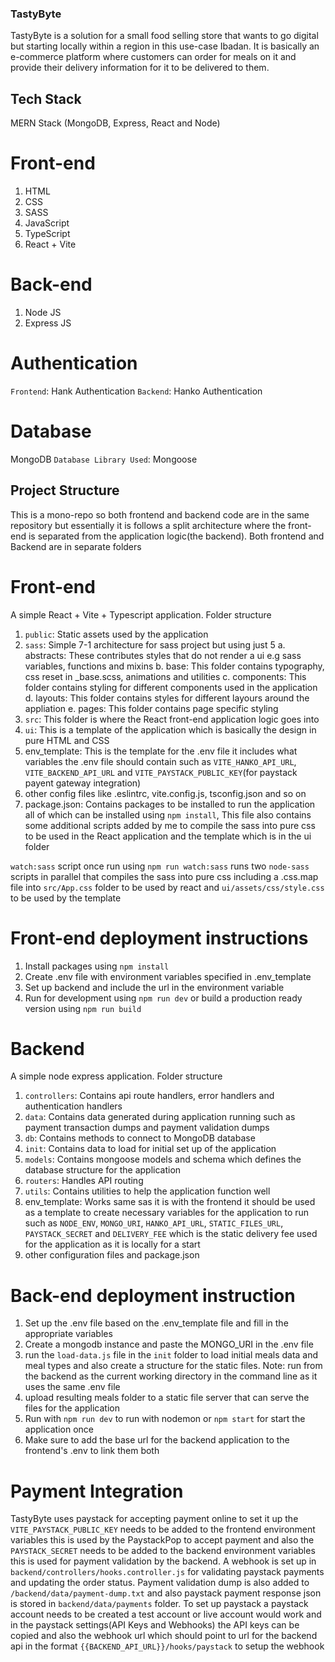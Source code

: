 ### TastyByte

TastyByte is a solution for a small food selling store that wants to go digital but starting locally within a region
in this use-case Ibadan. It is basically an e-commerce platform where customers can order for meals on it and provide
their delivery information for it to be delivered to them.

## Tech Stack

MERN Stack (MongoDB, Express, React and Node)

# Front-end

1. HTML
2. CSS
3. SASS
4. JavaScript
5. TypeScript
6. React + Vite

# Back-end

1. Node JS
2. Express JS

# Authentication

`Frontend`: Hank Authentication
`Backend`: Hanko Authentication

# Database

MongoDB
`Database Library Used`: Mongoose

## Project Structure

This is a mono-repo so both frontend and backend code are in the same repository but essentially it is follows a split
architecture where the front-end is separated from the application logic(the backend). Both frontend and Backend are in
separate folders

# Front-end

A simple React + Vite + Typescript application. Folder structure

1. `public`: Static assets used by the application
2. `sass`: Simple 7-1 architecture for sass project but using just 5
   a. abstracts: These contributes styles that do not render a ui e.g sass variables, functions and mixins
   b. base: This folder contains typography, css reset in \_base.scss, animations and utilities
   c. components: This folder contains styling for different components used in the application
   d. layouts: This folder contains styles for different layours around the appliation
   e. pages: This folder contains page specific styling
3. `src`: This folder is where the React front-end application logic goes into
4. `ui`: This is a template of the application which is basically the design in pure HTML and CSS
5. env_template: This is the template for the .env file it includes what variables the .env file should contain
   such as `VITE_HANKO_API_URL`, `VITE_BACKEND_API_URL` and `VITE_PAYSTACK_PUBLIC_KEY`(for paystack payent gateway integration)
6. other config files like .eslintrc, vite.config.js, tsconfig.json and so on
7. package.json: Contains packages to be installed to run the application all of which can be installed using `npm install`,
   This file also contains some additional scripts added by me to compile the sass into pure css to be used in the React application and the template which is in the ui folder

`watch:sass` script once run using `npm run watch:sass` runs two `node-sass` scripts in parallel that compiles the sass into pure css including a .css.map file into `src/App.css` folder to be used by react and `ui/assets/css/style.css` to be used by the template

# Front-end deployment instructions

1. Install packages using `npm install`
2. Create .env file with environment variables specified in .env_template
3. Set up backend and include the url in the environment variable
4. Run for development using `npm run dev` or build a production ready version using `npm run build`

# Backend

A simple node express application. Folder structure

1. `controllers`: Contains api route handlers, error handlers and authentication handlers
2. `data`: Contains data generated during application running such as payment transaction dumps and payment validation dumps
3. `db`: Contains methods to connect to MongoDB database
4. `init`: Contains data to load for initial set up of the application
5. `models`: Contains mongoose models and schema which defines the database structure for the application
6. `routers`: Handles API routing
7. `utils`: Contains utilities to help the application function well
8. env_template: Works same sas it is with the frontend it should be used as a template to create necessary variables for the application to run such as `NODE_ENV`, `MONGO_URI`, `HANKO_API_URL`, `STATIC_FILES_URL`, `PAYSTACK_SECRET` and `DELIVERY_FEE` which is the static delivery fee used for the application as it is locally for a start
9. other configuration files and package.json

# Back-end deployment instruction

1. Set up the .env file based on the .env_template file and fill in the appropriate variables
2. Create a mongodb instance and paste the MONGO_URI in the .env file
3. run the `load-data.js` file in the `init` folder to load initial meals data and meal types and also create a structure for the static files. Note: run from the backend as the current working directory in the command line as it uses the same .env file
4. upload resulting meals folder to a static file server that can serve the files for the application
5. Run with `npm run dev` to run with nodemon or `npm start` for start the application once
6. Make sure to add the base url for the backend application to the frontend's .env to link them both

# Payment Integration

TastyByte uses paystack for accepting payment online to set it up the `VITE_PAYSTACK_PUBLIC_KEY` needs to be added to the frontend environment variables this is used by the PaystackPop to accept payment and also the `PAYSTACK_SECRET` needs to be added to the backend environment variables this is used for payment validation by the backend. A webhook is set up in `backend/controllers/hooks.controller.js` for validating paystack payments and updating the order status. Payment validation dump is also added to `/backend/data/payment-dump.txt` and also paystack payment response json is stored in `backend/data/payments` folder. To set up paystack a paystack account needs to be created a test account or live account would work and in the paystack settings(API Keys and Webhooks) the API keys can be copied and also the webhook url which should point to url for the backend api in the format `{{BACKEND_API_URL}}/hooks/paystack` to setup the webhook
